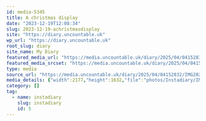 ```yaml
---
id: media-5345
title: A christmas display
date: "2023-12-19T12:08:34"
slug: 2023-12-19-achristmasdisplay
site: "https://diary.uncountable.uk"
wp_url: "https://diary.uncountable.uk"
root_slug: diary
site_name: My Diary
featured_media_url: "https://media.uncountable.uk/diary/2025/04/04152832/IMG20231219120834.webp"
featured_media_srcset: "https://media.uncountable.uk/diary/2025/04/04152832/IMG20231219120834-300x225.webp 300w, https://media.uncountable.uk/diary/2025/04/04152832/IMG20231219120834-1024x768.webp 1024w, https://media.uncountable.uk/diary/2025/04/04152832/IMG20231219120834-150x150.webp 150w, https://media.uncountable.uk/diary/2025/04/04152832/IMG20231219120834-640x480.webp 640w, https://media.uncountable.uk/diary/2025/04/04152832/IMG20231219120834.webp 2177w"
type: media
source_url: "https://media.uncountable.uk/diary/2025/04/04152832/IMG20231219120834.webp"
media_details: {"width":2177,"height":1632,"file":"photos/Instadiary/IMG20231219120834.webp","filesize":167520,"sizes":{"medium":{"file":"IMG20231219120834-300x225.webp","width":300,"height":225,"filesize":22672,"mime_type":"image/webp","source_url":"https://media.uncountable.uk/diary/2025/04/04152832/IMG20231219120834-300x225.webp"},"large":{"file":"IMG20231219120834-1024x768.webp","width":1024,"height":768,"filesize":138620,"mime_type":"image/webp","source_url":"https://media.uncountable.uk/diary/2025/04/04152832/IMG20231219120834-1024x768.webp"},"thumbnail":{"file":"IMG20231219120834-150x150.webp","width":150,"height":150,"filesize":9600,"mime_type":"image/webp","source_url":"https://media.uncountable.uk/diary/2025/04/04152832/IMG20231219120834-150x150.webp"},"mobwidth":{"file":"IMG20231219120834-640x480.webp","width":640,"height":480,"filesize":73978,"mime_type":"image/webp","source_url":"https://media.uncountable.uk/diary/2025/04/04152832/IMG20231219120834-640x480.webp"},"full":{"file":"IMG20231219120834.webp","width":2177,"height":1632,"mime_type":"image/webp","source_url":"https://media.uncountable.uk/diary/2025/04/04152832/IMG20231219120834.webp"}},"image_meta":{"aperture":"0","credit":"","camera":"","caption":"","created_timestamp":"0","copyright":"","focal_length":"0","iso":"0","shutter_speed":"0","title":"","orientation":"0","keywords":[]}}
category: []
tag:
  - name: instadiary
    slug: instadiary
    id: 5
---
```


